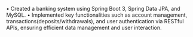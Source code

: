 • Created a banking system using Spring Boot 3, Spring Data JPA, and MySQL.
• Implemented key functionalities such as account management, transactions(deposits/withdrawals), and user authentication via RESTful APIs, ensuring efficient data management and user interaction.
